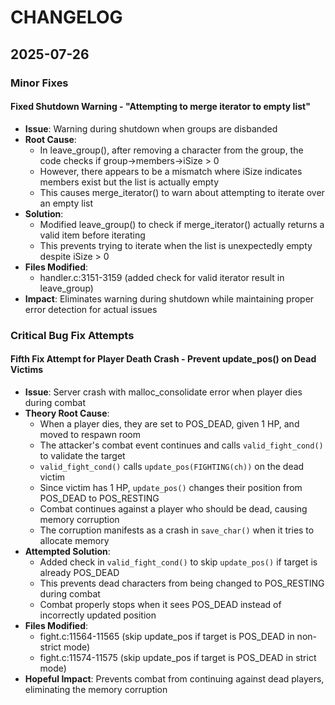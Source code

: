 # CHANGELOG

## 2025-07-26

### Minor Fixes

#### Fixed Shutdown Warning - "Attempting to merge iterator to empty list"
- **Issue**: Warning during shutdown when groups are disbanded
- **Root Cause**: 
  - In leave_group(), after removing a character from the group, the code checks if group->members->iSize > 0
  - However, there appears to be a mismatch where iSize indicates members exist but the list is actually empty
  - This causes merge_iterator() to warn about attempting to iterate over an empty list
- **Solution**: 
  - Modified leave_group() to check if merge_iterator() actually returns a valid item before iterating
  - This prevents trying to iterate when the list is unexpectedly empty despite iSize > 0
- **Files Modified**: 
  - handler.c:3151-3159 (added check for valid iterator result in leave_group)
- **Impact**: Eliminates warning during shutdown while maintaining proper error detection for actual issues

### Critical Bug Fix Attempts

#### Fifth Fix Attempt for Player Death Crash - Prevent update_pos() on Dead Victims
- **Issue**: Server crash with malloc_consolidate error when player dies during combat
- **Theory Root Cause**: 
  - When a player dies, they are set to POS_DEAD, given 1 HP, and moved to respawn room
  - The attacker's combat event continues and calls `valid_fight_cond()` to validate the target
  - `valid_fight_cond()` calls `update_pos(FIGHTING(ch))` on the dead victim
  - Since victim has 1 HP, `update_pos()` changes their position from POS_DEAD to POS_RESTING
  - Combat continues against a player who should be dead, causing memory corruption
  - The corruption manifests as a crash in `save_char()` when it tries to allocate memory
- **Attempted Solution**: 
  - Added check in `valid_fight_cond()` to skip `update_pos()` if target is already POS_DEAD
  - This prevents dead characters from being changed to POS_RESTING during combat
  - Combat properly stops when it sees POS_DEAD instead of incorrectly updated position
- **Files Modified**: 
  - fight.c:11564-11565 (skip update_pos if target is POS_DEAD in non-strict mode)
  - fight.c:11574-11575 (skip update_pos if target is POS_DEAD in strict mode)
- **Hopeful Impact**: Prevents combat from continuing against dead players, eliminating the memory corruption
